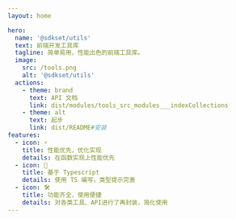 ```yaml
---
layout: home

hero:
  name: '@sdkset/utils'
  text: 前端开发工具库
  tagline: 简单易用，性能出色的前端工具库。
  image:
    src: /tools.png
    alt: '@sdkset/utils'
  actions:
    - theme: brand
      text: API 文档
      link: dist/modules/tools_src_modules___indexCollections
    - theme: alt
      text: 起步
      link: dist/README#安装
features:
  - icon: ⚡️
    title: 性能优先，优化实现
    details: 在函数实现上性能优先
  - icon: 🖖
    title: 基于 Typescript
    details: 使用 TS 编写，类型提示完善
  - icon: 🛠️
    title: 功能齐全，使用便捷
    details: 对各类工具、API进行了再封装，简化使用
---
```


